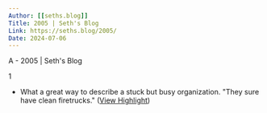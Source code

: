 ```yaml
---
Author: [[seths.blog]]
Title: 2005 | Seth's Blog
Link: https://seths.blog/2005/
Date: 2024-07-06
---
```

A - 2005 | Seth's Blog

1
- What a great way to describe a stuck but busy organization. "They sure have clean firetrucks." ([View Highlight](https://read.readwise.io/read/01hv5cn3wzg36nj8n3devjtymm))
